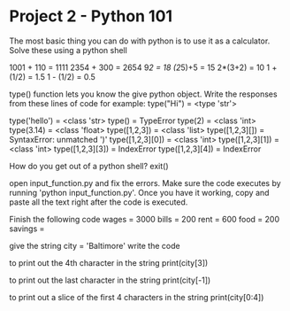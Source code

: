 # Project 2 - Python 101

The most basic thing you can do with python is to use it as a calculator. Solve these using a python shell

1001 + 110 = 1111
2354 + 300 = 2654
9*2 = 18
(2*5)+5 = 15
2*(3+2) = 10
1 + (1/2) = 1.5
1 - (1/2) = 0.5

type() function lets you know the give python object.
Write the responses from these lines of code for example:
type("Hi") = <type 'str'>


type('hello') = <class 'str>
type() = TypeError
type(2) = <class 'int>
type(3.14) = <class 'float>
type([1,2,3]) = <class 'list>
type([1,2,3][]) = SyntaxError: unmatched ')'
type([1,2,3][0]) = <class 'int>
type([1,2,3][1]) = <class 'int>
type([1,2,3][3]) = IndexError
type([1,2,3][4]) = IndexError


How do you get out of a python shell? exit()


open input_function.py and fix the errors. Make sure the code executes by running 'python input_function.py'. Once you have it working, copy and paste all the text right after the code is executed. 


Finish the following code
wages = 3000
bills = 200
rent = 600
food = 200
savings =



give the string city = 'Baltimore' write the code

to print out the 4th character in the string print(city[3])

to print out the last character in the string print(city[-1])

to print out a slice of the first 4 characters in the string print(city[0:4])
